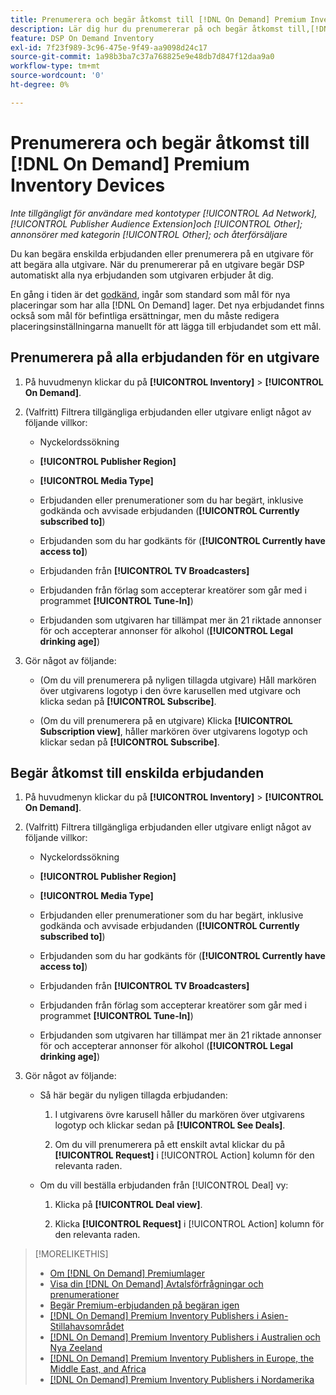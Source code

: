 ```yaml
---
title: Prenumerera och begär åtkomst till [!DNL On Demand] Premium Inventory Devices
description: Lär dig hur du prenumererar på och begär åtkomst till,[!DNL On Demand] erbjudanden.
feature: DSP On Demand Inventory
exl-id: 7f23f989-3c96-475e-9f49-aa9098d24c17
source-git-commit: 1a98b3ba7c37a768825e9e48db7d847f12daa9a0
workflow-type: tm+mt
source-wordcount: '0'
ht-degree: 0%

---
```


# Prenumerera och begär åtkomst till [!DNL On Demand] Premium Inventory Devices

*Inte tillgängligt för användare med kontotyper [!UICONTROL Ad Network], [!UICONTROL Publisher Audience Extension]och [!UICONTROL Other]; annonsörer med kategorin [!UICONTROL Other]; och återförsäljare*

Du kan begära enskilda erbjudanden eller prenumerera på en utgivare för att begära alla utgivare. När du prenumererar på en utgivare begär DSP automatiskt alla nya erbjudanden som utgivaren erbjuder åt dig.

En gång i tiden är det [godkänd](/help/dsp/inventory/on-demand-inventory-view-status.md), ingår som standard som mål för nya placeringar som har alla [!DNL On Demand] lager. Det nya erbjudandet finns också som mål för befintliga ersättningar, men du måste redigera placeringsinställningarna manuellt för att lägga till erbjudandet som ett mål.

## Prenumerera på alla erbjudanden för en utgivare

1. På huvudmenyn klickar du på **[!UICONTROL Inventory]** > **[!UICONTROL On Demand]**.

1. (Valfritt) Filtrera tillgängliga erbjudanden eller utgivare enligt något av följande villkor:

   * Nyckelordssökning

   * **[!UICONTROL Publisher Region]**

   * **[!UICONTROL Media Type]**

   * Erbjudanden eller prenumerationer som du har begärt, inklusive godkända och avvisade erbjudanden (**[!UICONTROL Currently subscribed to]**)

   * Erbjudanden som du har godkänts för (**[!UICONTROL Currently have access to]**)

   * Erbjudanden från **[!UICONTROL TV Broadcasters]**

   * Erbjudanden från förlag som accepterar kreatörer som går med i programmet
      **[!UICONTROL Tune-In]**)

   * Erbjudanden som utgivaren har tillämpat mer än 21 riktade annonser för och accepterar annonser för alkohol (**[!UICONTROL Legal drinking age]**)

1. Gör något av följande:

   * (Om du vill prenumerera på nyligen tillagda utgivare) Håll markören över utgivarens logotyp i den övre karusellen med utgivare och klicka sedan på **[!UICONTROL Subscribe]**.

   * (Om du vill prenumerera på en utgivare) Klicka **[!UICONTROL Subscription view]**, håller markören över utgivarens logotyp och klickar sedan på **[!UICONTROL Subscribe]**.

## Begär åtkomst till enskilda erbjudanden

1. På huvudmenyn klickar du på **[!UICONTROL Inventory]** > **[!UICONTROL On Demand]**.

1. (Valfritt) Filtrera tillgängliga erbjudanden eller utgivare enligt något av följande villkor:

   * Nyckelordssökning

   * **[!UICONTROL Publisher Region]**

   * **[!UICONTROL Media Type]**

   * Erbjudanden eller prenumerationer som du har begärt, inklusive godkända och avvisade erbjudanden (**[!UICONTROL Currently subscribed to]**)

   * Erbjudanden som du har godkänts för (**[!UICONTROL Currently have access to]**)

   * Erbjudanden från **[!UICONTROL TV Broadcasters]**

   * Erbjudanden från förlag som accepterar kreatörer som går med i programmet
      **[!UICONTROL Tune-In]**)

   * Erbjudanden som utgivaren har tillämpat mer än 21 riktade annonser för och accepterar annonser för alkohol (**[!UICONTROL Legal drinking age]**)

1. Gör något av följande:

   * Så här begär du nyligen tillagda erbjudanden:

      1. I utgivarens övre karusell håller du markören över utgivarens logotyp och klickar sedan på **[!UICONTROL See Deals]**.

      1. Om du vill prenumerera på ett enskilt avtal klickar du på **[!UICONTROL Request]** i [!UICONTROL Action] kolumn för den relevanta raden.
   * Om du vill beställa erbjudanden från [!UICONTROL Deal] vy:

      1. Klicka på **[!UICONTROL Deal view]**.

      1. Klicka **[!UICONTROL Request]** i [!UICONTROL Action] kolumn för den relevanta raden.


>[!MORELIKETHIS]
>
>* [Om [!DNL On Demand] Premiumlager](on-demand-inventory-about.md)
>* [Visa din [!DNL On Demand] Avtalsförfrågningar och prenumerationer](on-demand-inventory-view-status.md)
>* [Begär Premium-erbjudanden på begäran igen](on-demand-inventory-rerequest.md)
>* [[!DNL On Demand] Premium Inventory Publishers i Asien-Stillahavsområdet](on-demand-inventory-publishers-apac.md)
>* [[!DNL On Demand] Premium Inventory Publishers i Australien och Nya Zeeland](on-demand-inventory-publishers-anz.md)
>* [[!DNL On Demand] Premium Inventory Publishers in Europe, the Middle East, and Africa](on-demand-inventory-publishers-emea.md)
>* [[!DNL On Demand] Premium Inventory Publishers i Nordamerika](on-demand-inventory-publishers-na.md)

